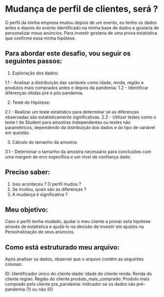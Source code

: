 # Mudança de perfil de clientes, será ?

O perfil da minha empresa mudou depois de um evento, eu tenho os dados antes e depois do evento identificado na minha base de dados e  gostaria de personalizar meus anúncios. Para investir gostaria de uma prova estatística que confirme essa minha hipótese.

## Para abordar este desafio, vou seguir os seguintes passos:

1. Exploração dos dados:

1.1 - Analisar a distribuição das variáveis como idade, renda, região e produtos mais comprados antes e depois da pandemia.
1.2 - Identificar diferenças nítidas pré e pós pandemia.

2. Teste de Hipótese:

2.1 - Realizar um teste estatístico para determinar se as diferenças observadas são estatisticamente significativas.
2.2 - Utilizar testes como o teste t de Student para amostras independentes ou testes não paramétricos, dependendo da distribuição dos dados e do tipo de variável em questão.

3. Cálculo do tamanho da amostra:

3.1 - Determinar o tamanho da amostra necessário para conclusões com uma margem de erro específica e um nível de confiança dado.

## Preciso saber:
1. Isso aconteceu ? O perfil mudou ?
2. Se mudou, quais são as diferenças ?
3. A mudança é significativa ?

## Meu objetivo: 
Caso o perfil tenha mudado, ajudar o meu cliente a provar esta hipótese através de estatística  e ajudá-lo na decisão de investir em ajustes na Persolnalização de seus anúncios.

## Como está estruturado meu arquivo:

Após analisar os dados, observei que o arquivo contém as seguintes colunas:

ID: Identificador único do cliente
idade: Idade do cliente
renda: Renda do cliente
regiao: Região do cliente
produto_mais_comprado: Produto mais comprado pelo cliente
pre_pandemia: Indicador se os dados são pré-pandemia (1) ou não (0)


